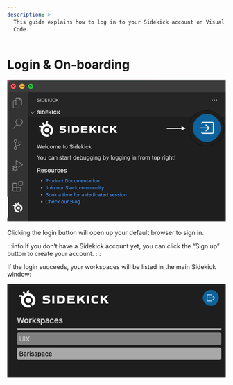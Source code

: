```yaml
---
description: >-
  This guide explains how to log in to your Sidekick account on Visual Studio
  Code.
---
```


# Login & On-boarding

![Click on the blue login button next to Sidekick logo](../../.gitbook/assets/extension-login.png)

Clicking the login button will open up your default browser to sign in.

:::info
If you don’t have a Sidekick account yet, you can click the “Sign up” button to create your account.
:::

If the login succeeds, your workspaces will be listed in the main Sidekick window:

![](../../.gitbook/assets/extension-workspaces.png)
